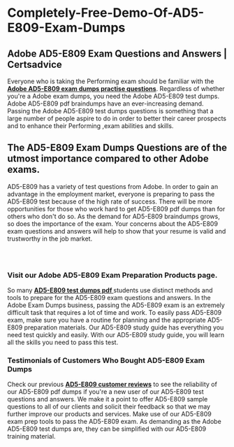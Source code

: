 # Completely-Free-Demo-Of-AD5-E809-Exam-Dumps
<h2><strong>Adobe AD5-E809 Exam Questions and Answers | Certsadvice</strong></h2> <p>Everyone who is taking the Performing exam should be familiar with the <a href="http://www.certsadvice.com/adobe/ad5-e809-practice-questions"><strong>Adobe AD5-E809 exam dumps practise questions</strong></a>. Regardless of whether you&#39;re a Adobe exam dumps, you need the Adobe AD5-E809 test dumps. Adobe AD5-E809 pdf braindumps have an ever-increasing demand. Passing the Adobe AD5-E809 test dumps questions is something that a large number of people aspire to do in order to better their career prospects and to enhance their Performing ,exam abilities and skills.</p> <h2><strong>The AD5-E809 Exam Dumps Questions are of the utmost importance compared to other Adobe exams.</strong></h2> <p>AD5-E809 has a variety of test questions from Adobe. In order to gain an advantage in the employment market, everyone is preparing to pass the AD5-E809 test because of the high rate of success. There will be more opportunities for those who work hard to get AD5-E809 pdf dumps than for others who don&#39;t do so. As the demand for AD5-E809 braindumps grows, so does the importance of the exam. Your concerns about the AD5-E809 exam questions and answers will help to show that your resume is valid and trustworthy in the job market.</p> <p><a href="http://www.certsadvice.com/adobe/ad5-e809-practice-questions" style="display: block; padding: 1em 0; text-align: center; "><img alt="" src="https://1.bp.blogspot.com/-RUOr8Wn-CRk/YUYAxC8kcHI/AAAAAAAAAnw/F7BbdI3tw8QDj5z8iX0vQAioQzKiUxduwCLcBGAsYHQ/s0/unnamed.jpg" /></a></p> <h3><strong>Visit our Adobe AD5-E809 Exam Preparation Products page.</strong></h3> <p>So many <a href="http://www.certsadvice.com/adobe/ad5-e809-practice-questions"><strong>AD5-E809 test dumps pdf </strong></a>students use distinct methods and tools to prepare for the AD5-E809 exam questions and answers. In the Adobe Exam Dumps business, passing the AD5-E809 exam is an extremely difficult task that requires a lot of time and work. To easily pass AD5-E809 exam, make sure you have a routine for planning and the appropriate AD5-E809 preparation materials. Our AD5-E809 study guide has everything you need test quickly and easily. With our AD5-E809 study guide, you will learn all the skills you need to pass this test.</p> <h3><strong>Testimonials of Customers Who Bought AD5-E809 Exam Dumps</strong></h3> <p>Check our previous <a href="http://www.certsadvice.com/adobe/ad5-e809-practice-questions"><strong>AD5-E809 customer reviews</strong></a> to see the reliability of our AD5-E809 pdf dumps if you&#39;re a new user of our AD5-E809 test questions and answers. We make it a point to offer AD5-E809 sample questions to all of our clients and solicit their feedback so that we may further improve our products and services. Make use of our AD5-E809 exam prep tools to pass the AD5-E809 exam. As demanding as the Adobe AD5-E809 test dumps are, they can be simplified with our AD5-E809 training material.</p>
